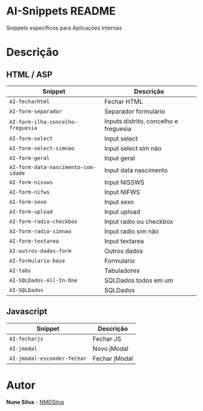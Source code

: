 # AI-Snippets README
Snippets específicos para Aplicações Internas
# Descrição
## HTML / ASP
|Snippet|Descrição|
|---|---|
|`AI-fecharhtml`|Fechar HTML|
|`AI-form-separador`|Separador formulário|
|`AI-form-ilha-concelho-freguesia`|Inputs distrito, concelho e freguesia|
|`AI-form-select`|Input select|
|`AI-form-select-simnao`|Input select sim não|
|`AI-form-geral`|Input geral|
|`AI-form-data-nascimento-com-idade`|Input data nascimento|
|`AI-form-nissws`|Input NISSWS|
|`AI-form-nifws`|Input NIFWS|
|`AI-form-sexo`|Input sexo|
|`AI-form-upload`|Input upload|
|`AI-form-radio-checkbox`|Input radio ou checkbox|
|`AI-form-radio-simnao`|Input radio sim não|
|`AI-form-textarea`|Input textarea|
|`AI-outros-dados-form`|Outros dados|
|`AI-formulario-base`|Formulario|
|`AI-tabs`|Tabuladores|
|`AI-SQLDados-All-In-One`|SQLDados todos em um|
|`AI-SQLDados`|SQLDados|

## Javascript
|Snippet|Descrição|
|---|---|
|`AI-fecharjs`|Fechar JS|
|`AI-jmodal`|Novo jModal|
|`AI-jmodal-esconder-fechar`|Fechar jModal|
# Autor
**Nuno Silva** - [NMDSilva](https://github.com/NMDSilva)